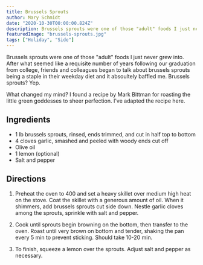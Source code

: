```yaml
---
title: Brussels Sprouts
author: Mary Schmidt
date: "2020-10-30T00:00:00.824Z"
description: Brussels sprouts were one of those "adult" foods I just never grew into. After what seemed like a requisite number of years following our graduation from college, friends and colleagues began to talk about brussels sprouts being a staple in their weekday diet and it absoultely baffled me. Brussels sprouts? Yep.
featuredImage: "brussels-sprouts.jpg"
tags: ["Holiday", "Side"]
---
```


Brussels sprouts were one of those "adult" foods I just never grew into. After what seemed like a requisite number of years following our graduation from college, friends and colleagues began to talk about brussels sprouts being a staple in their weekday diet and it absoultely baffled me. Brussels sprouts? Yep.

What changed my mind? I found a recipe by Mark Bittman for roasting the little green goddesses to sheer perfection. I've adapted the recipe here.

## Ingredients

- 1 lb brussels sprouts, rinsed, ends trimmed, and cut in half top to bottom
- 4 cloves garlic, smashed and peeled with woody ends cut off
- Olive oil
- 1 lemon (optional)
- Salt and pepper

## Directions

1. Preheat the oven to 400 and set a heavy skillet over medium high heat on the stove. Coat the skillet with a generous amount of oil. When it shimmers, add brussels sprouts cut side down. Nestle garlic cloves among the sprouts, sprinkle with salt and pepper.

2. Cook until sprouts begin browning on the bottom, then transfer to the oven. Roast until very brown on bottom and tender, shaking the pan every 5 min to prevent sticking. Should take 10-20 min.

3. To finish, squeeze a lemon over the sprouts. Adjust salt and pepper as necessary.